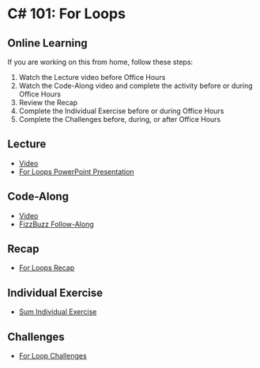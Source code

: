 # C# 101: For Loops

## Online Learning
If you are working on this from home, follow these steps:

1. Watch the Lecture video before Office Hours
1. Watch the Code-Along video and complete the activity before or during Office Hours
1. Review the Recap
1. Complete the Individual Exercise before or during Office Hours
1. Complete the Challenges before, during, or after Office Hours

## Lecture
- [Video](https://www.youtube.com/watch?v=U7MO7Jpa_YQ&list=PL1P_sExxi-9PSNwmays_UE8JYllVu7P7u&index=23)
- <a href="ForLoops.pptx" target="_blank">For Loops PowerPoint Presentation</a>

## Code-Along
- [Video](https://www.youtube.com/watch?v=CsKoAChQP4Q&list=PL1P_sExxi-9PSNwmays_UE8JYllVu7P7u&index=24)
- [FizzBuzz Follow-Along](FizzBuzzFollowAlong.md)

## Recap
- [For Loops Recap](ForLoopRecap.md)

## Individual Exercise
- [Sum Individual Exercise](SumIndividual.md)

## Challenges
- [For Loop Challenges](ForLoopChallenges.md)